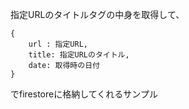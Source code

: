 指定URLのタイトルタグの中身を取得して、

```
{
    url : 指定URL,
    title: 指定URLのタイトル,
    date: 取得時の日付
}
```

でfirestoreに格納してくれるサンプル